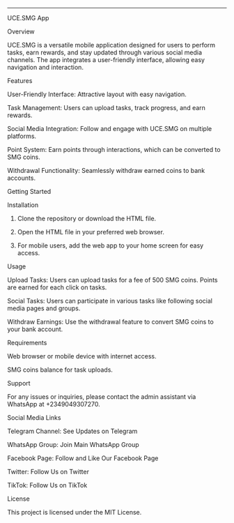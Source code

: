 ---

UCE.SMG App

Overview

UCE.SMG is a versatile mobile application designed for users to perform tasks, earn rewards, and stay updated through various social media channels. The app integrates a user-friendly interface, allowing easy navigation and interaction.

Features

User-Friendly Interface: Attractive layout with easy navigation.

Task Management: Users can upload tasks, track progress, and earn rewards.

Social Media Integration: Follow and engage with UCE.SMG on multiple platforms.

Point System: Earn points through interactions, which can be converted to SMG coins.

Withdrawal Functionality: Seamlessly withdraw earned coins to bank accounts.


Getting Started

Installation

1. Clone the repository or download the HTML file.


2. Open the HTML file in your preferred web browser.


3. For mobile users, add the web app to your home screen for easy access.



Usage

Upload Tasks: Users can upload tasks for a fee of 500 SMG coins. Points are earned for each click on tasks.

Social Tasks: Users can participate in various tasks like following social media pages and groups.

Withdraw Earnings: Use the withdrawal feature to convert SMG coins to your bank account.


Requirements

Web browser or mobile device with internet access.

SMG coins balance for task uploads.


Support

For any issues or inquiries, please contact the admin assistant via WhatsApp at +2349049307270.

Social Media Links

Telegram Channel: See Updates on Telegram

WhatsApp Group: Join Main WhatsApp Group

Facebook Page: Follow and Like Our Facebook Page

Twitter: Follow Us on Twitter

TikTok: Follow Us on TikTok


License

This project is licensed under the MIT License.
